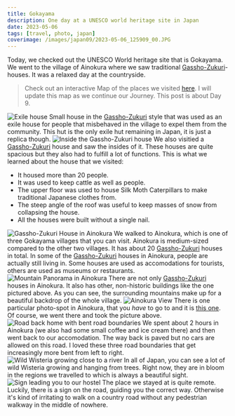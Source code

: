 ```yaml
---
title: Gokayama
description: One day at a UNESCO world heritage site in Japan
date: 2023-05-06
tags: [travel, photo, japan]
coverimage: /images/japan09/2023-05-06_125909_00.JPG
---
```


Today, we checked out the UNESCO World heritage site that is Gokayama. We went to the village of Ainokura where we saw traditional [Gassho-Zukuri](https://en.wikipedia.org/wiki/Minka)-houses. It was a relaxed day at the countryside.

> Check out an interactive Map of the places we visited [here](https://wanderlog.com/view/ipgoeoyijw/japan-trip/shared). I will update this map as we continue our Journey. This post is about Day 9.

![Exile house](/images/japan09/2023-05-06_091834_00.jpg)
Small house in the [Gassho-Zukuri](https://en.wikipedia.org/wiki/Minka) style that was used as an exile house for people that misbehaved in the village to expel them from the community. This hut is the only exile hut remaining in Japan, it is just a replica though.
![Inside the Gassho-Zukuri house](/images/japan09/2023-05-06_093031_00.JPG)
We also visitied a [Gassho-Zukuri](https://en.wikipedia.org/wiki/Minka) house and saw the insides of it. These houses are quite spacious but they also had to fulfill a lot of functions. This is what we learned about the house that we visited:

- It housed more than 20 people.
- It was used to keep cattle as well as people.
- The upper floor was used to house Silk Moth Caterpillars to make traditional Japanese clothes from.
- The steep angle of the roof was useful to keep masses of snow from collapsing the house.
- All the houses were built without a single nail.

![Gassho-Zukuri House in Ainokura](/images/japan09/2023-05-06_112732_00.JPG)
We walked to Ainokura, which is one of three Gokayama villages that you can visit. Ainokura is medium-sized compared to the other two villages. It has about 20 [Gassho-Zukuri](https://en.wikipedia.org/wiki/Minka) houses in total. In some of the [Gassho-Zukuri](https://en.wikipedia.org/wiki/Minka) houses in Ainokura, people are actually still living in. Some houses are used as accomodations for tourists, others are used as museums or restaurants.
![Mountain Panorama in Ainokura](/images/japan09/2023-05-06_105746_00.jpg)
There are not only [Gassho-Zukuri](https://en.wikipedia.org/wiki/Minka) houses in Ainokura. It also has other, non-historic buildings like the one pictured above. As you can see, the surrounding mountains make up for a beautiful backdrop of the whole village.
![Ainokura View](/images/japan09/2023-05-06_115409_00.JPG)
There is one particular photo-spot in Ainokura, that you _have_ to go to and it is [this one](https://www.google.de/maps/place/Ainokura+Panoramic+Viewpoint/@36.4277733,136.9317984,17z/data=!3m1!4b1!4m6!3m5!1s0x5ff817ad533e09c7:0xa38c22e844c1d5d4!8m2!3d36.427769!4d136.9343733!16s%2Fg%2F11f9z0hsx6). Of course, we went there and took the picture above.
![Road back home with bent road boundaries](/images/japan09/2023-05-06_125909_00.JPG)
We spent about 2 hours in Ainokura (we also had some small coffee and ice cream there) and then went back to our accomodation. The way back is paved but no cars are allowed on this road. I loved these three road boundaries that get increasingly more bent from left to right.
![Wild Wisteria growing close to a river](/images/japan09/2023-05-06_141238_00.JPG)
In all of Japan, you can see a lot of wild Wisteria growing and hanging from trees. Right now, they are in bloom in the regions we travelled to which is always a beautiful sight.
![Sign leading you to our hostel](/images/japan09/2023-05-06_141948_00.JPG)
The place we stayed at is quite remote. Luckily, there is a sign on the road, guiding you the correct way. Otherwise it's kind of irritating to walk on a country road without any pedestrian walkway in the middle of nowhere.